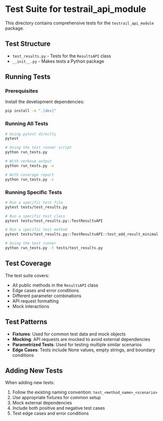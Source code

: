 # Test Suite for testrail_api_module

This directory contains comprehensive tests for the `testrail_api_module` package.

## Test Structure

- `test_results.py` - Tests for the `ResultsAPI` class
- `__init__.py` - Makes tests a Python package

## Running Tests

### Prerequisites

Install the development dependencies:

```bash
pip install -e ".[dev]"
```

### Running All Tests

```bash
# Using pytest directly
pytest

# Using the test runner script
python run_tests.py

# With verbose output
python run_tests.py -v

# With coverage report
python run_tests.py -c
```

### Running Specific Tests

```bash
# Run a specific test file
pytest tests/test_results.py

# Run a specific test class
pytest tests/test_results.py::TestResultsAPI

# Run a specific test method
pytest tests/test_results.py::TestResultsAPI::test_add_result_minimal

# Using the test runner
python run_tests.py -t tests/test_results.py
```

## Test Coverage

The test suite covers:

- All public methods in the `ResultsAPI` class
- Edge cases and error conditions
- Different parameter combinations
- API request formatting
- Mock interactions

## Test Patterns

- **Fixtures**: Used for common test data and mock objects
- **Mocking**: API requests are mocked to avoid external dependencies
- **Parametrized Tests**: Used for testing multiple similar scenarios
- **Edge Cases**: Tests include None values, empty strings, and boundary conditions

## Adding New Tests

When adding new tests:

1. Follow the existing naming convention: `test_<method_name>_<scenario>`
2. Use appropriate fixtures for common setup
3. Mock external dependencies
4. Include both positive and negative test cases
5. Test edge cases and error conditions 